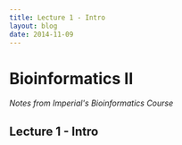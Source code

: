 ```yaml
---
title: Lecture 1 - Intro
layout: blog
date: 2014-11-09
---
```


# Bioinformatics II
_Notes from Imperial's Bioinformatics Course_

## Lecture 1 - Intro